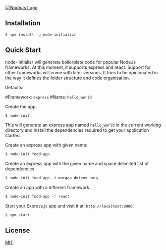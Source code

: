 [![NodeJs Logo](https://upload.wikimedia.org/wikipedia/commons/thumb/7/7e/Node.js_logo_2015.svg/591px-Node.js_logo_2015.svg.png)](https://nodejs.org/en/) 

## Installation

```sh
$ npm install -g node-initializr
```

## Quick Start

node-initializr will generate boilerplate code for popular NodeJs frameworks. At this moment, it supports express and react. Support for other frameworks will come with later versions.
It tries to be opinionated in the way it defines the folder structure and code organisation.

Defaults:

#Framework: `express`
#Name: `hello_world`

Create the app.

```bash
$ node-init
```

This will generate an express app named `hello_world` in the current working directory and install the dependencies required to get your application started.

Create an express app with given name:

```bash
$ node-init food-app
```

Create an express app with the given name and space delimited list of dependencies.

```bash
$ node-init food-app -d morgan dotenv noty
```

Create an app with a different framework.

```bash
$ node-init food-app -f react
```

Start your Express.js app and visit it at: `http://localhost:8000`:

```bash
$ npm start
```

## License

[MIT](LICENSE)

[npm-url]: https://www.npmjs.com/package/node-initializr
[downloads-url]: https://www.npmjs.com/package/node-initializr